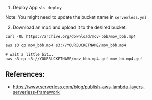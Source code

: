 1. Deploy App
`sls deploy`

Note: You might need to update the bucket name in `serverless.yml`


2. Download an mp4 and upload it to the desired bucket.
```shell
curl -OL https://archive.org/download/mov-bbb/mov_bbb.mp4

aws s3 cp mov_bbb.mp4 s3://YOURBUCKETNAME/mov_bbb.mp4

# wait a little bit….
aws s3 cp s3://YOURBUCKETNAME/mov_bbb.mp4.gif mov_bb.mp4.gif
```

## References:

- https://www.serverless.com/blog/publish-aws-lambda-layers-serverless-framework


